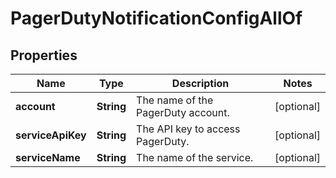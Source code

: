 

# PagerDutyNotificationConfigAllOf


## Properties

| Name | Type | Description | Notes |
|------------ | ------------- | ------------- | -------------|
|**account** | **String** | The name of the PagerDuty account. |  [optional] |
|**serviceApiKey** | **String** | The API key to access PagerDuty. |  [optional] |
|**serviceName** | **String** | The name of the service. |  [optional] |



